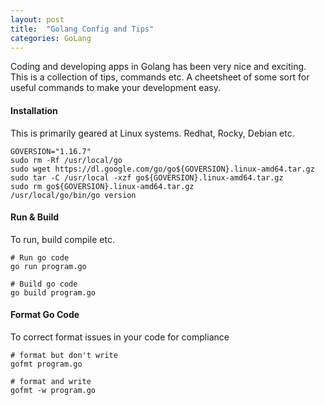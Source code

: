 ```yaml
---
layout: post
title:  "Golang Config and Tips"
categories: GoLang 
---
```


Coding and developing apps in Golang has been very nice and exciting. This is a collection of tips, commands etc. 
A cheetsheet of some sort for useful commands to make your development easy.

#### **Installation**
This is primarily geared at Linux systems. Redhat, Rocky, Debian etc.
```
GOVERSION="1.16.7"
sudo rm -Rf /usr/local/go
sudo wget https://dl.google.com/go/go${GOVERSION}.linux-amd64.tar.gz
sudo tar -C /usr/local -xzf go${GOVERSION}.linux-amd64.tar.gz
sudo rm go${GOVERSION}.linux-amd64.tar.gz
/usr/local/go/bin/go version
```

#### **Run & Build**
To run, build compile etc.
```
# Run go code
go run program.go

# Build go code
go build program.go
```

#### **Format Go Code**
To correct format issues in your code for compliance
```
# format but don't write
gofmt program.go

# format and write
gofmt -w program.go
```


